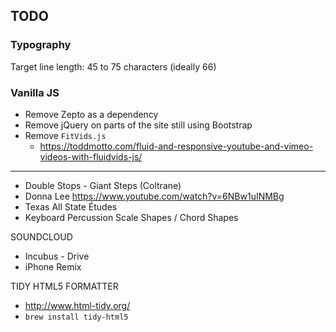 ## TODO

### Typography
Target line length: 45 to 75 characters (ideally 66)

### Vanilla JS
* Remove Zepto as a dependency
* Remove jQuery on parts of the site still using Bootstrap
* Remove `FitVids.js`
  * https://toddmotto.com/fluid-and-responsive-youtube-and-vimeo-videos-with-fluidvids-js/

---

* Double Stops - Giant Steps (Coltrane)
* Donna Lee https://www.youtube.com/watch?v=6NBw1uINMBg
* Texas All State Études
* Keyboard Percussion Scale Shapes / Chord Shapes

SOUNDCLOUD
* Incubus - Drive
* iPhone Remix

TIDY HTML5 FORMATTER
* http://www.html-tidy.org/
* `brew install tidy-html5`
